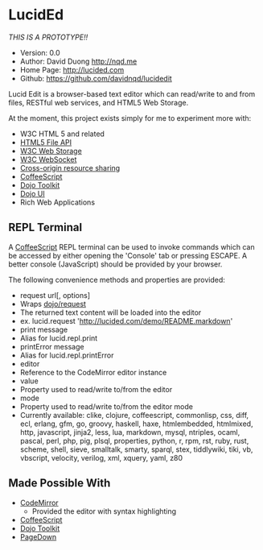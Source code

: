 LucidEd
=======

*THIS IS A PROTOTYPE!!*

* Version: 0.0
* Author: David Duong <http://nqd.me>
* Home Page: <http://lucided.com>
* Github: <https://github.com/davidnqd/lucidedit>

Lucid Edit is a browser-based text editor which can read/write to and from files, RESTful
web services, and HTML5 Web Storage.

At the moment, this project exists simply for me to experiment more with:

* W3C HTML 5 and related
 * [HTML5 File API](http://en.wikipedia.org/wiki/HTML5_File_API)
 * [W3C Web Storage](http://en.wikipedia.org/wiki/Web_storage)
 * [W3C WebSocket](http://en.wikipedia.org/wiki/WebSocket)
* [Cross-origin resource sharing](http://en.wikipedia.org/wiki/Cross-origin_resource_sharing)
* [CoffeeScript](http://coffeescript.org)
* [Dojo Toolkit](http://dojotoolkit.org/)
 * [Dojo UI](http://dojotoolkit.org/widgets/)
* Rich Web Applications

REPL Terminal
-------------

A [CoffeeScript](http://coffeescript.org/) REPL terminal can be used to invoke commands
which can be accessed by either opening the 'Console' tab or pressing ESCAPE. A
better console (JavaScript) should be provided by your browser.

The following convenience methods and properties are provided:

* request url[, options]
 * Wraps [dojo/request](http://dojotoolkit.org/reference-guide/1.8/dojo/request.html)
 * The returned text content will be loaded into the editor
 * ex. lucid.request 'http://lucided.com/demo/README.markdown'
* print message
 * Alias for lucid.repl.print
* printError message
 * Alias for lucid.repl.printError
* editor
 * Reference to the CodeMirror editor instance
* value
 * Property used to read/write to/from the editor
* mode
 * Property used to read/write to/from the editor mode
 * Currently available:
clike, clojure, coffeescript, commonlisp, css, diff, ecl, erlang,
gfm, go, groovy, haskell, haxe, htmlembedded, htmlmixed, http, javascript, jinja2, less,
lua, markdown, mysql, ntriples, ocaml, pascal, perl, php, pig, plsql, properties, python,
r, rpm, rst, ruby, rust, scheme, shell, sieve, smalltalk, smarty, sparql, stex,
tiddlywiki, tiki, vb, vbscript, velocity, verilog, xml, xquery, yaml, z80

Made Possible With
------------------

* [CodeMirror](http://codemirror.net/)
  * Provided the editor with syntax highlighting
* [CoffeeScript](http://coffeescript.org/)
* [Dojo Toolkit](http://dojotoolkit.org/)
* [PageDown](http://code.google.com/p/pagedown/)



